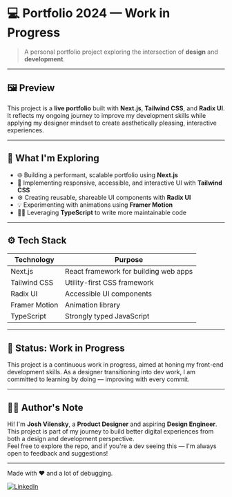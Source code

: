
# 💻 Portfolio 2024 — Work in Progress

> A personal portfolio project exploring the intersection of **design** and **development**.

---

## 🖼️ Preview

This project is a **live portfolio** built with **Next.js**, **Tailwind CSS**, and **Radix UI**. It reflects my ongoing journey to improve my development skills while applying my designer mindset to create aesthetically pleasing, interactive experiences.

---

## 🌱 What I'm Exploring

- 🌐 Building a performant, scalable portfolio using **Next.js**
- 🎨 Implementing responsive, accessible, and interactive UI with **Tailwind CSS**
- ⚙️ Creating reusable, shareable UI components with **Radix UI**
- 💡 Experimenting with animations using **Framer Motion**
- 🧑‍💻 Leveraging **TypeScript** to write more maintainable code

---

## ⚙️ Tech Stack

| Technology    | Purpose                          |
| ------------- | -------------------------------- |
| Next.js       | React framework for building web apps |
| Tailwind CSS  | Utility-first CSS framework       |
| Radix UI      | Accessible UI components         |
| Framer Motion | Animation library                |
| TypeScript    | Strongly typed JavaScript        |

---

## 🚧 Status: Work in Progress

This project is a continuous work in progress, aimed at honing my front-end development skills. As a designer transitioning into dev work, I am committed to learning by doing — improving with every commit.

---

## 🧑‍💻 Author's Note

Hi! I'm **Josh Vilensky**, a **Product Designer** and aspiring **Design Engineer**. This project is part of my journey to build better digital experiences from both a design and development perspective.  
Feel free to explore the repo, and if you're a dev seeing this — I'm always open to feedback and suggestions!

---

Made with ❤️ and a lot of debugging.

[![LinkedIn](https://img.shields.io/badge/LinkedIn-JoshVilensky-blue)](https://linkedin.com/in/josh-vilensky)


